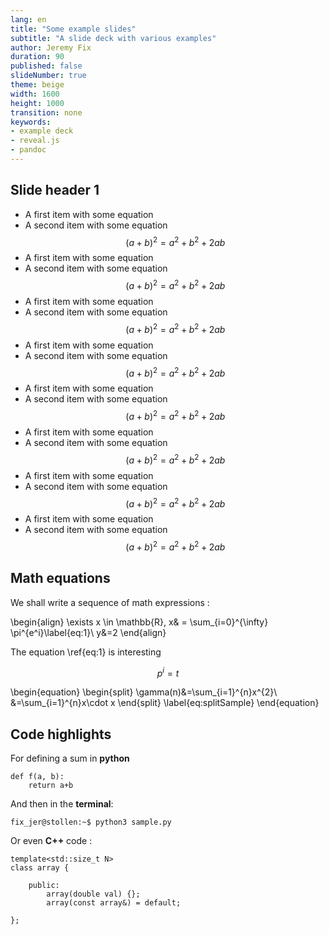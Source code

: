 ```yaml
---
lang: en
title: "Some example slides"
subtitle: "A slide deck with various examples"
author: Jeremy Fix
duration: 90
published: false
slideNumber: true
theme: beige
width: 1600
height: 1000
transition: none
keywords:
- example deck
- reveal.js 
- pandoc
---
```


## Slide header 1

- A first item with some equation
- A second item with some equation $$(a+b)^2 = a^2+b^2+2ab$$
- A first item with some equation
- A second item with some equation $$(a+b)^2 = a^2+b^2+2ab$$
- A first item with some equation
- A second item with some equation $$(a+b)^2 = a^2+b^2+2ab$$
- A first item with some equation
- A second item with some equation $$(a+b)^2 = a^2+b^2+2ab$$
- A first item with some equation
- A second item with some equation $$(a+b)^2 = a^2+b^2+2ab$$
- A first item with some equation
- A second item with some equation $$(a+b)^2 = a^2+b^2+2ab$$
- A first item with some equation
- A second item with some equation $$(a+b)^2 = a^2+b^2+2ab$$
- A first item with some equation
- A second item with some equation $$(a+b)^2 = a^2+b^2+2ab$$

## Math equations  

We shall write a sequence of math expressions : 

\begin{align}
\exists x \in \mathbb{R}, x& = \sum_{i=0}^{\infty} \pi^{e^i}\label{eq:1}\\
y&=2
\end{align}

The equation \ref{eq:1} is interesting

$$ p^i = t $$ 


\begin{equation}
\begin{split} 
\gamma(n)&=\sum_{i=1}^{n}x^{2}\\
&=\sum_{i=1}^{n}x\cdot x
\end{split}
\label{eq:splitSample}
\end{equation}


## Code highlights

For defining a sum in **python** 
```{.python}
def f(a, b):
	return a+b
```

And then in the **terminal**: 
```{.console}
fix_jer@stollen:~$ python3 sample.py
```

Or even **C++** code :
```{.cpp}
template<std::size_t N>
class array {
	
	public:
		array(double val) {};
		array(const array&) = default;

};
```
